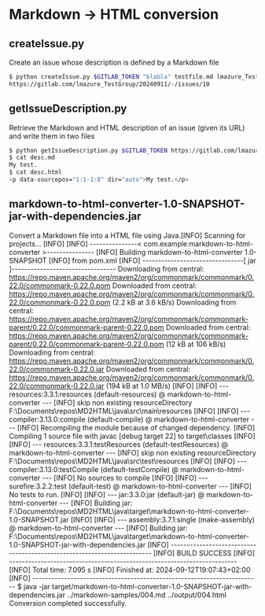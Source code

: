 # Markdown → HTML conversion

## createIssue.py
Create an issue whose description is defined by a Markdown file
```sh
$ python createIssue.py $GITLAB_TOKEN "blabla" testfile.md lmazure_TestGroup/20240911
https://gitlab.com/lmazure_TestGroup/20240911/-/issues/10
```
## getIssueDescription.py
Retrieve the Markdown and HTML description of an issue (given its URL) and write them in two files
```sh
$ python getIssueDescription.py $GITLAB_TOKEN https://gitlab.com/lmazure_TestGroup/20240911/-/issues/10 desc.html desc.md
$ cat desc.md
My test.
$ cat desc.html
<p data-sourcepos="1:1-1:8" dir="auto">My test.</p>
```

## markdown-to-html-converter-1.0-SNAPSHOT-jar-with-dependencies.jar
Convert a Markdown file into a HTML file using Java.[INFO] Scanning for projects...
[INFO] 
[INFO] ---------------< com.example:markdown-to-html-converter >---------------
[INFO] Building markdown-to-html-converter 1.0-SNAPSHOT
[INFO]   from pom.xml
[INFO] --------------------------------[ jar ]---------------------------------
Downloading from central: https://repo.maven.apache.org/maven2/org/commonmark/commonmark/0.22.0/commonmark-0.22.0.pom
Downloaded from central: https://repo.maven.apache.org/maven2/org/commonmark/commonmark/0.22.0/commonmark-0.22.0.pom (2.2 kB at 3.6 kB/s)
Downloading from central: https://repo.maven.apache.org/maven2/org/commonmark/commonmark-parent/0.22.0/commonmark-parent-0.22.0.pom
Downloaded from central: https://repo.maven.apache.org/maven2/org/commonmark/commonmark-parent/0.22.0/commonmark-parent-0.22.0.pom (12 kB at 106 kB/s)
Downloading from central: https://repo.maven.apache.org/maven2/org/commonmark/commonmark/0.22.0/commonmark-0.22.0.jar
Downloaded from central: https://repo.maven.apache.org/maven2/org/commonmark/commonmark/0.22.0/commonmark-0.22.0.jar (194 kB at 1.0 MB/s)
[INFO] 
[INFO] --- resources:3.3.1:resources (default-resources) @ markdown-to-html-converter ---
[INFO] skip non existing resourceDirectory F:\Documents\repos\MD2HTML\java\src\main\resources
[INFO]
[INFO] --- compiler:3.13.0:compile (default-compile) @ markdown-to-html-converter ---
[INFO] Recompiling the module because of changed dependency.
[INFO] Compiling 1 source file with javac [debug target 22] to target\classes
[INFO] 
[INFO] --- resources:3.3.1:testResources (default-testResources) @ markdown-to-html-converter ---
[INFO] skip non existing resourceDirectory F:\Documents\repos\MD2HTML\java\src\test\resources
[INFO]
[INFO] --- compiler:3.13.0:testCompile (default-testCompile) @ markdown-to-html-converter ---
[INFO] No sources to compile
[INFO]
[INFO] --- surefire:3.2.2:test (default-test) @ markdown-to-html-converter ---
[INFO] No tests to run.
[INFO]
[INFO] --- jar:3.3.0:jar (default-jar) @ markdown-to-html-converter ---
[INFO] Building jar: F:\Documents\repos\MD2HTML\java\target\markdown-to-html-converter-1.0-SNAPSHOT.jar
[INFO] 
[INFO] --- assembly:3.7.1:single (make-assembly) @ markdown-to-html-converter ---
[INFO] Building jar: F:\Documents\repos\MD2HTML\java\target\markdown-to-html-converter-1.0-SNAPSHOT-jar-with-dependencies.jar
[INFO] ------------------------------------------------------------------------
[INFO] BUILD SUCCESS
[INFO] ------------------------------------------------------------------------
[INFO] Total time:  7.095 s
[INFO] Finished at: 2024-09-12T19:07:43+02:00
[INFO] ------------------------------------------------------------------------
$ java -jar target/markdown-to-html-converter-1.0-SNAPSHOT-jar-with-dependencies.jar ../markdown-samples/004.md ../output/004.html
Conversion completed successfully.
```

